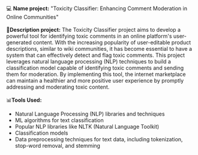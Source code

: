 💻 **Name project:** "Toxicity Classifier: Enhancing Comment Moderation in Online Communities"
<br /> 
<br />
📄**Description project:** The Toxicity Classifier project aims to develop a powerful tool for identifying toxic comments in an online platform's user-generated content. 
With the increasing popularity of user-editable product descriptions, similar to wiki communities, it has become essential to have a system that can effectively detect and flag toxic comments. 
This project leverages natural language processing (NLP) techniques to build a classification model capable of identifying toxic comments and sending them for moderation. 
By implementing this tool, the internet marketplace can maintain a healthier and more positive user experience by promptly addressing and moderating toxic content.
<br /> 
<br />
📊**Tools Used:**
<br />
- Natural Language Processing (NLP) libraries and techniques
- ML algorithms for text classification
- Popular NLP libraries like NLTK (Natural Language Toolkit)
- Classification models
- Data preprocessing techniques for text data, including tokenization, stop-word removal, and stemming
